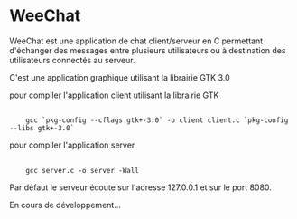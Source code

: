 # WeeChat 

WeeChat est une application de chat client/serveur en C permettant
d'échanger des messages entre plusieurs utilisateurs ou à destination
des utilisateurs connectés au serveur. 

C'est une application graphique utilisant la librairie GTK 3.0

pour compiler l'application client utilisant la librairie GTK 
##
        gcc `pkg-config --cflags gtk+-3.0` -o client client.c `pkg-config --libs gtk+-3.0`

pour compiler l'application server
##
        gcc server.c -o server -Wall

Par défaut le serveur écoute sur l'adresse 127.0.0.1 
et sur le port 8080. 

En cours de développement...
